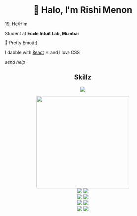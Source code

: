 <h1 align="center">👋 Halo, I'm Rishi Menon </h2>

19, He/Him

Student at **Ecole Intuit Lab, Mumbai**

💅 Pretty Emoji :)

I dabble with [React](https://react.dev) :atom_symbol: and I love CSS

_send help_

<h2 align="center">Skillz</h2>

<p align="center"><img src="https://github-readme-stats.vercel.app/api/top-langs/?username=rishimenon2004&theme=radical&border_radius=20&hide_border=true&card_width=800&size_weight=0&count_weight=1"/></p>

<p width=800 align="center">
  <img width="300" src="https://img.shields.io/badge/Visual%20Studio%20Code-0078d7.svg?style=for-the-badge&logo=visual-studio-code&logoColor=white"/>
  <br/>
  <img src="https://img.shields.io/badge/Next-black?style=for-the-badge&logo=next.js&logoColor=white"/>
  <img src="https://img.shields.io/badge/react-%2320232a.svg?style=for-the-badge&logo=react&logoColor=%2361DAFB"/>
  <br/>
  <img src="https://img.shields.io/badge/typescript-%23007ACC.svg?style=for-the-badge&logo=typescript&logoColor=white"/>
  <img src="https://img.shields.io/badge/javascript-%23323330.svg?style=for-the-badge&logo=javascript&logoColor=%23F7DF1E"/>
  
  <br/>
  <img src="https://img.shields.io/badge/css3-%231572B6.svg?style=for-the-badge&logo=css3&logoColor=white"/>
  <img src="https://img.shields.io/badge/SASS-hotpink.svg?style=for-the-badge&logo=SASS&logoColor=white"/>
  <br/>
  <img src="https://img.shields.io/badge/python-3670A0?style=for-the-badge&logo=python&logoColor=ffdd54"/>
  <img src="https://img.shields.io/badge/blender-%23F5792A.svg?style=for-the-badge&logo=blender&logoColor=white"/>
</p>
